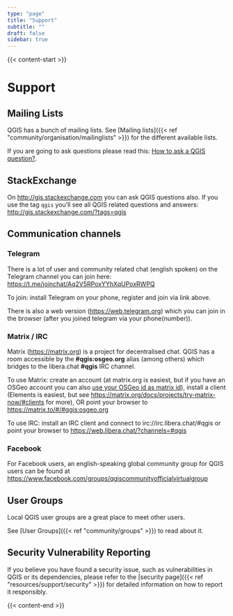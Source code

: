```yaml
---
type: "page"
title: "Support"
subtitle: ""
draft: false
sidebar: true
---
```


{{< content-start  >}}

# Support

## Mailing Lists

QGIS has a bunch of mailing lists. See [Mailing lists]({{< ref "community/organisation/mailinglists" >}}) for the different available lists.

If you are going to ask questions please read this: [How to ask a QGIS question?](faq/#how-to-ask-a-qgis-question).

## StackExchange

On http://gis.stackexchange.com you can ask QGIS questions also. If you use the tag `qgis` you’ll see all QGIS related questions and answers: http://gis.stackexchange.com/?tags=qgis

## Communication channels

### Telegram

There is a lot of user and community related chat (english spoken) on the Telegram channel you can join here: https://t.me/joinchat/Aq2V5RPoxYYhXqUPoxRWPQ

To join: install Telegram on your phone, register and join via link above.

There is also a web version (https://web.telegram.org) which you can join in the browser (after you joined telegram via your phone(number)).

### Matrix / IRC

Matrix (https://matrix.org) is a project for decentralised chat. QGIS has a room accessible by the **#qgis:osgeo.org** alias (among others) which bridges to the libera.chat **#qgis** IRC channel.

To use Matrix: create an account (at matrix.org is easiest, but if you have an OSGeo account you can also [use your OSGeo id as matrix id](https://wiki.osgeo.org/wiki/Matrix#Connecting_to_the_OSGeo_Matrix_Homeserver)), install a client (Elements is easiest, but see https://matrix.org/docs/projects/try-matrix-now/#clients for more), OR point your browser to https://matrix.to/#/#qgis:osgeo.org

To use IRC: install an IRC client and connect to irc://irc.libera.chat/#qgis or point your browser to https://web.libera.chat/?channels=#qgis

### Facebook

For Facebook users, an english-speaking global community group for QGIS users can be found at https://www.facebook.com/groups/qgiscommunityofficialvirtualgroup

## User Groups

Local QGIS user groups are a great place to meet other users.

See [User Groups]({{< ref "community/groups" >}}) to read about it.


## Security Vulnerability Reporting

If you believe you have found a security issue, such as vulnerabilities in QGIS or its dependencies, please refer to the [security page]({{< ref "resources/support/security" >}}) for detailed information on how to report it responsibly.

{{< content-end >}}


